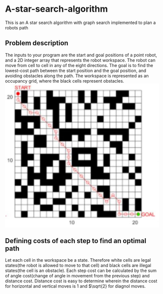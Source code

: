 # A-star-search-algorithm
This is an A star search algorithm with graph search implemented to plan a robots path


## Problem description
The inputs to your program are the start and goal positions of a point robot, and a 2D integer array that represents the robot workspace. The robot can move from cell to cell in any of the eight directions. The goal is to find the lowest-cost path between the start position and the goal position, and avoiding obstacles along the path. The workspace is represented as an occupancy grid, where the black cells represent obstacles.
![Sample workspace of the robot with an unoptimal path in red.](assets/images/Sample_workspace.png)


## Defining costs of each step to find an optimal path

Let each cell in the workspace be a state. Therefore white cells are legal states(the robot is allowed to move to that cell) and black cells are illegal states(the cell is an obstacle). Each step cost can be calculated by the sum of angle cost(change of angle in movement from the previous step) and distance cost. 
Distance cost is easy to determine wherein the distance cost for horizontal and vertical moves is 1 and $\sqrt{2} for diagnol moves.
